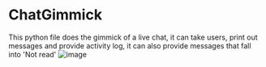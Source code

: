 # ChatGimmick
This python file does the gimmick of a live chat, it can take users, print out messages and provide activity log, it can also provide messages that fall into 'Not read'
![image](https://user-images.githubusercontent.com/11707242/163001551-8ea7292a-886f-4819-886f-36b54c428f09.png)
